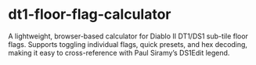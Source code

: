 # dt1-floor-flag-calculator
A lightweight, browser-based calculator for Diablo II DT1/DS1 sub-tile floor flags. Supports toggling individual flags, quick presets, and hex decoding, making it easy to cross-reference with Paul Siramy’s DS1Edit legend.
